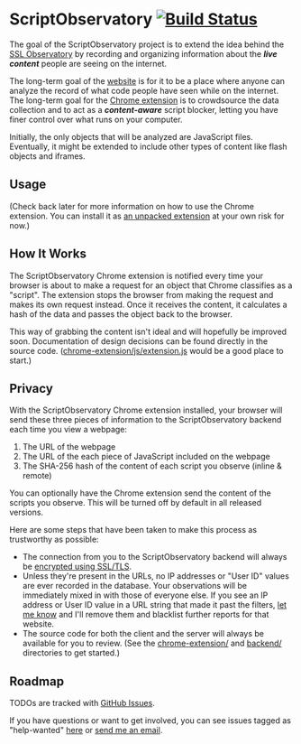 ScriptObservatory [![Build Status](https://api.travis-ci.org/andy11/ScriptObservatory.svg?branch=master)](https://travis-ci.org/andy11/ScriptObservatory) 
=================

The goal of the ScriptObservatory project is to extend the idea behind the 
[SSL Observatory](https://www.eff.org/observatory) by recording and organizing
information about the **_live content_** people are seeing on
the internet.

The long-term goal of the [website](https://www.scriptobservatory.org)
is for it to be a place where anyone can analyze the record of 
what code people have seen while on the internet. The 
long-term goal for the 
[Chrome extension](https://github.com/andy11/ScriptObservatory#usage)
is to crowdsource the data collection and to act as a 
**_content-aware_** script blocker, letting you have finer control 
over what runs on your computer. 

Initially, the only objects that will be analyzed are JavaScript files. 
Eventually, it might be extended to include other types of content like 
flash objects and iframes. 


Usage
-----

(Check back later for more information on how to use the Chrome extension. You can 
install it as [an unpacked extension](http://superuser.com/questions/247651/how-does-one-install-an-extension-for-chrome-browser-from-the-local-file-system)
at your own risk for now.)


How It Works
------------

The ScriptObservatory Chrome extension is notified every time your browser is 
about to make a request for an object that Chrome classifies as a "script". 
The extension stops the browser from making the request and makes its own request
instead. Once it receives the content, it calculates a hash of the data and 
passes the object back to the browser.

This way of grabbing the content isn't ideal and will hopefully be improved soon.
Documentation of design decisions can be found directly in the source code. 
([chrome-extension/js/extension.js](https://github.com/andy11/ScriptObservatory/blob/master/chrome-extension/js/extension.js)
would be a good place to start.)


Privacy
-------

With the ScriptObservatory Chrome extension installed, your browser will send these
three pieces of information to the ScriptObservatory backend each time you view a webpage:
 1. The URL of the webpage
 2. The URL of the each piece of JavaScript included on the webpage
 3. The SHA-256 hash of the content of each script you observe (inline & remote)

You can optionally have the Chrome extension send the content of the scripts you
observe. This will be turned off by default in all released versions.

Here are some steps that have been taken to make this process as trustworthy as possible:
 - The connection from you to the ScriptObservatory backend will always be 
   [encrypted using SSL/TLS](https://www.ssllabs.com/ssltest/analyze.html?d=scriptobservatory.org). 
 - Unless they're present in the URLs, no IP addresses or "User ID" values are ever recorded
   in the database. Your observations will be immediately mixed in with those of everyone else. 
   If you see an IP address or User ID value in a URL string that made it past the filters, 
   [let me know](mailto:scriptobservatory@gmail.com) and I'll remove them and blacklist further 
   reports for that website. 
 - The source code for both the client and the server will always be available for you to 
   review. (See the [chrome-extension/](https://github.com/andy11/ScriptObservatory/tree/master/chrome-extension) 
   and [backend/](https://github.com/andy11/ScriptObservatory/tree/master/backend) 
   directories to get started.)


Roadmap
-------

TODOs are tracked with [GitHub Issues](https://github.com/andy11/ScriptObservatory/issues).

If you have questions or want to get involved, you can see issues tagged as "help-wanted" 
[here](https://github.com/andy11/ScriptObservatory/labels/help%20wanted)
or [send me an email](mailto:scriptobservatory@gmail.com).


